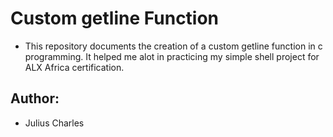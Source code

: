 # Custom getline Function
+ This repository documents the creation of a custom getline function in c programming. It helped me alot 
in practicing my simple shell project for ALX Africa certification.

## Author: 
+ Julius Charles
